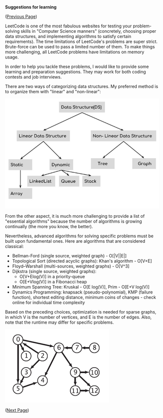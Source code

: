 **Suggestions for learning**

([Previous Page](why-so-important.md))

LeetCode is one of the most fabulous websites for testing your problem-solving skills in "Computer Science manners" (concretely, choosing proper data structures, and implementing algorithms to satisfy certain requirements). The time limitations of LeetCode's problems are super strict. Brute-force can be used to pass a limited number of them. To make things more challenging, all LeetCode problems have limitations on memory usage.

In order to help you tackle these problems, I would like to provide some learning and preparation suggestions. They may work for both coding contests and job interviews.

There are two ways of categorizing data structures. My preferred method is to organize them with "linear" and "non-linear":

![data_structures](./_img/DS_Classification.jpg)

From the other aspect, it is much more challenging to provide a list of "essential algorithms" because the number of algorithms is growing continually (the more you know, the better).

Nevertheless, advanced algorithms for solving specific problems must be built upon fundamental ones. Here are algorithms that are considered classical:
* Bellman-Ford (single source, weighted graph) - O[|V||E|]
* Topological Sort (directed acyclic graphs): Khan's algorithm - O[V+E]
* Floyd–Warshall (multi-sources, weighted graphs) - O[V^3]
* Dijkstra (single source, weighted graphs):
  - O[V+Elog(V)] in a priority-queue
  - O[E+Vlog(V)] in a Fibonacci heap
* Minimum Spanning Tree: Kruskal - O[E log(V)], Prim - O[E+V log(V)]
* Dynamics Programming: knapsack (pseudo-polynomial), KMP (failure function), shortest editing distance, minimum coins of changes - check online for individual time complexity

Based on the preceding choices, optimization is needed for sparse graphs, in which V is the number of vertices, and E is the number of edges. Also, note that the runtime may differ for specific problems.

![khans_algorithm](./_img/Topological_Sort.png)

([Next Page](text-books.md))
